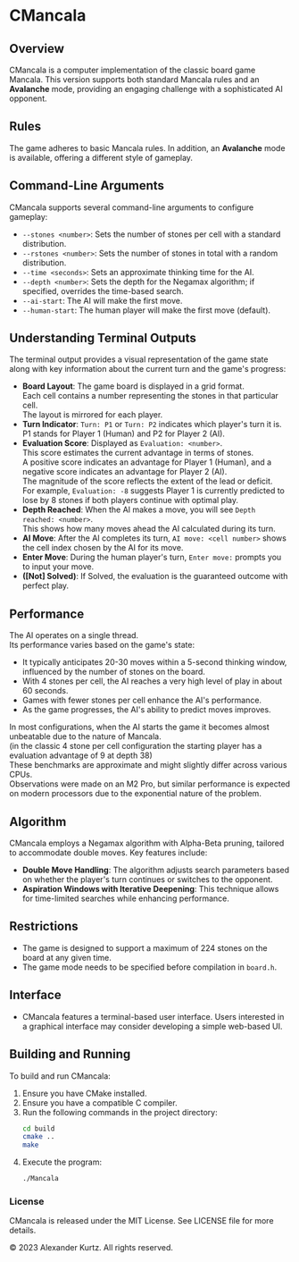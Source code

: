 # CMancala

## Overview
CMancala is a computer implementation of the classic board game Mancala. This version supports both standard Mancala rules and an **Avalanche** mode, providing an engaging challenge with a sophisticated AI opponent.

## Rules
The game adheres to basic Mancala rules. In addition, an **Avalanche** mode is available, offering a different style of gameplay.

## Command-Line Arguments
CMancala supports several command-line arguments to configure gameplay:
- `--stones <number>`: Sets the number of stones per cell with a standard distribution.
- `--rstones <number>`: Sets the number of stones in total with a random distribution.
- `--time <seconds>`: Sets an approximate thinking time for the AI.
- `--depth <number>`: Sets the depth for the Negamax algorithm; if specified, overrides the time-based search.
- `--ai-start`: The AI will make the first move.
- `--human-start`: The human player will make the first move (default).

## Understanding Terminal Outputs

The terminal output provides a visual representation of the game state along with key information about the current turn and the game's progress:<br>
- **Board Layout**: The game board is displayed in a grid format.<br> Each cell contains a number representing the stones in that particular cell.<br> The layout is mirrored for each player.<br>
- **Turn Indicator**: `Turn: P1` or `Turn: P2` indicates which player's turn it is.<br> P1 stands for Player 1 (Human) and P2 for Player 2 (AI).<br>
- **Evaluation Score**: Displayed as `Evaluation: <number>`.<br> This score estimates the current advantage in terms of stones.<br> A positive score indicates an advantage for Player 1 (Human), and a negative score indicates an advantage for Player 2 (AI).<br> The magnitude of the score reflects the extent of the lead or deficit.<br> For example, `Evaluation: -8` suggests Player 1 is currently predicted to lose by 8 stones if both players continue with optimal play.<br>
- **Depth Reached**: When the AI makes a move, you will see `Depth reached: <number>`.<br> This shows how many moves ahead the AI calculated during its turn.<br>
- **AI Move**: After the AI completes its turn, `AI move: <cell number>` shows the cell index chosen by the AI for its move.<br>
- **Enter Move**: During the human player's turn, `Enter move:` prompts you to input your move.<br>
- **([Not] Solved)**: If Solved, the evaluation is the guaranteed outcome with perfect play.


## Performance
The AI operates on a single thread.<br> Its performance varies based on the game's state:<br>
- It typically anticipates 20-30 moves within a 5-second thinking window, influenced by the number of stones on the board.<br>
- With 4 stones per cell, the AI reaches a very high level of play in about 60 seconds.<br>
- Games with fewer stones per cell enhance the AI's performance.<br>
- As the game progresses, the AI's ability to predict moves improves.<br>

In most configurations, when the AI starts the game it becomes almost unbeatable due to the nature of Mancala.<br>
(in the classic 4 stone per cell configuration the starting player has a evaluation advantage of 9 at depth 38)<br>
These benchmarks are approximate and might slightly differ across various CPUs.<br>
Observations were made on an M2 Pro, but similar performance is expected on modern processors due to the exponential nature of the problem.<br>

## Algorithm
CMancala employs a Negamax algorithm with Alpha-Beta pruning, tailored to accommodate double moves. Key features include:
- **Double Move Handling**: The algorithm adjusts search parameters based on whether the player's turn continues or switches to the opponent.
- **Aspiration Windows with Iterative Deepening**: This technique allows for time-limited searches while enhancing performance.

## Restrictions
- The game is designed to support a maximum of 224 stones on the board at any given time.
- The game mode needs to be specified before compilation in `board.h`.

## Interface
- CMancala features a terminal-based user interface. Users interested in a graphical interface may consider developing a simple web-based UI.

## Building and Running
To build and run CMancala:

1. Ensure you have CMake installed.
2. Ensure you have a compatible C compiler.
3. Run the following commands in the project directory:
    ```bash
    cd build
    cmake ..
    make
    ```
4. Execute the program:
    ```bash
    ./Mancala
    ```
### License

CMancala is released under the MIT License. See LICENSE file for more details.

© 2023 Alexander Kurtz. All rights reserved.